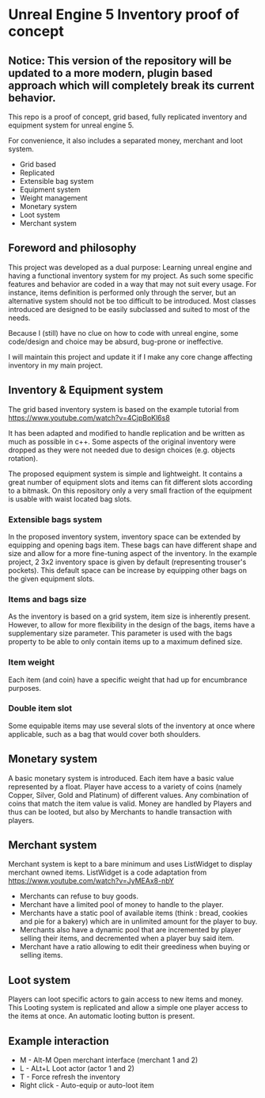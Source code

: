 # Unreal Engine 5 Inventory proof of concept


## Notice: This version of the repository will be updated to a more modern, plugin based approach which will completely break its current behavior.
This repo is a proof of concept, grid based, fully replicated inventory and equipment system for unreal engine 5.

For convenience, it also includes a separated money, merchant and loot system.

* Grid based
* Replicated
* Extensible bag system
* Equipment system
* Weight management
* Monetary system
* Loot system
* Merchant system

## Foreword and philosophy

This project was developed as a dual purpose: Learning unreal engine and having a functional inventory system for my project.
As such some specific features and behavior are coded in a way that may not suit every usage.
For instance, items definition is performed only through the server, but an alternative system should not be too difficult to be introduced.
Most classes introduced are designed to be easily subclassed and suited to most of the needs.

Because I (still) have no clue on how to code with unreal engine, some code/design and choice may be absurd, bug-prone or ineffective.

I will maintain this project and update it if I make any core change affecting inventory in my main project.


## Inventory & Equipment system

The grid based inventory system is based on the example tutorial from https://www.youtube.com/watch?v=4CjpBoKl6s8

It has been adapted and modified to handle replication and be written as much as possible in c++.
Some aspects of the original inventory were dropped as they were not needed due to design choices (e.g. objects rotation).

The proposed equipment system is simple and lightweight. It contains a great number of equipment slots and items can fit
different slots according to a bitmask. On this repository only a very small fraction of the equipment is usable with
waist located bag slots.

### Extensible bags system
In the proposed inventory system, inventory space can be extended by equipping and opening bags item. These bags can have different shape and size and allow for a more fine-tuning aspect of the inventory.
In the example project, 2 3x2 inventory space is given by default (representing trouser's pockets). This default space can be increase by equipping other bags on the given equipment slots.

### Items and bags size

As the inventory is based on a grid system, item size is inherently present.
However, to allow for more flexibility in the design of the bags, items have a supplementary size parameter.
This parameter is used with the bags property to be able to only contain items up to a maximum defined size.

### Item weight
Each item (and coin) have a specific weight that had up for encumbrance purposes.

### Double item slot
Some equipable items may use several slots of the inventory at once where applicable, such as a bag that would cover both shoulders.


## Monetary system
A basic monetary system is introduced. Each item have a basic value represented by a float.
Player have access to a variety of coins (namely Copper, Silver, Gold and Platinum) of different values. Any combination of coins that match the item value is valid.
Money are handled by Players and thus can be looted, but also by Merchants to handle transaction with players.

## Merchant system

Merchant system is kept to a bare minimum and uses ListWidget to display merchant owned items.
ListWidget is a code adaptation from https://www.youtube.com/watch?v=JyMEAx8-nbY

* Merchants can refuse to buy goods.
* Merchant have a limited pool of money to handle to the player.
* Merchants have a static pool of available items (think : bread, cookies and pie for a bakery) which are in unlimited amount for the player to buy.
* Merchants also have a dynamic pool that are incremented by player selling their items, and decremented when a player buy said item.
* Merchant have a ratio allowing to edit their greediness when buying or selling items.

## Loot system
Players can loot specific actors to gain access to new items and money.
This Looting system is replicated and allow a simple one player access to the items at once.
An automatic looting button is present.

## Example interaction
* M - Alt-M Open merchant interface (merchant 1 and 2)
* L - ALt+L Loot actor (actor 1 and 2)
* T - Force refresh the inventory
* Right click - Auto-equip or auto-loot item

